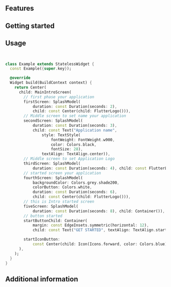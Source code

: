 <!--
This README describes the package. If you publish this package to pub.dev,
this README's contents appear on the landing page for your package.

For information about how to write a good package README, see the guide for
[writing package pages](https://dart.dev/guides/libraries/writing-package-pages).

For general information about developing packages, see the Dart guide for
[creating packages](https://dart.dev/guides/libraries/create-library-packages)
and the Flutter guide for
[developing packages and plugins](https://flutter.dev/developing-packages).
-->



## Features



## Getting started


## Usage



```dart


class Example extends StatelessWidget {
  const Example({super.key});

  @override
  Widget build(BuildContext context) {
    return Center(
      child: MainIntroScreen(
        // first phase your application
        firstScreen: SplashModel(
            duration: const Duration(seconds: 2),
            child: const Center(child: FlutterLogo())),
        // Middle screen to set name your application
        secondScreen: SplashModel(
            duration: const Duration(seconds: 3),
            child: const Text("Application name",
                style: TextStyle(
                    fontWeight: FontWeight.w900,
                    color: Colors.black,
                    fontSize: 28),
                textAlign: TextAlign.center)),
        // Middle screen to set Application Logo
        thirdScreen: SplashModel(
            duration: const Duration(seconds: 4), child: const FlutterLogo()),
        // started screen your application
        fourthScreen: SplashModel(
            backgroundColor: Colors.grey.shade200,
            colorButton: Colors.white,
            duration: const Duration(seconds: 6),
            child: const Center(child: FlutterLogo())),
        // this is Intro started screen
        fiveScreen: SplashModel(
            duration: const Duration(seconds: 8), child: Container()),
        // button started
        startButtonChild: Container(
            margin: const EdgeInsets.symmetric(horizontal: 12),
            child: const Text("GET STARTED", textAlign: TextAlign.start)),

        startIconButton:
            const Center(child: Icon(Icons.forward, color: Colors.blue)),
      ),
    );
  }
}


```

## Additional information



